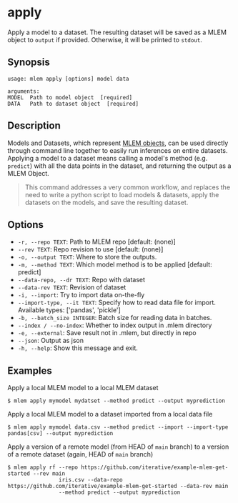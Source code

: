 # apply

Apply a model to a dataset. The resulting dataset will be saved as a MLEM object
to `output` if provided. Otherwise, it will be printed to `stdout`.

## Synopsis

```usage
usage: mlem apply [options] model data

arguments:
MODEL  Path to model object  [required]
DATA   Path to dataset object  [required]
```

## Description

Models and Datasets, which represent
[MLEM objects](/doc/user-guide/basic-concepts#mlem-objects), can be used
directly through command line together to easily run inferences on entire
datasets. Applying a model to a dataset means calling a model's method (e.g.
`predict`) with all the data points in the dataset, and returning the output as
a MLEM Object.

> This command addresses a very common workflow, and replaces the need to write
> a python script to load models & datasets, apply the datasets on the models,
> and save the resulting dataset.

## Options

- `-r, --repo TEXT`: Path to MLEM repo [default: (none)]
- `--rev TEXT`: Repo revision to use [default: (none)]
- `-o, --output TEXT`: Where to store the outputs.
- `-m, --method TEXT`: Which model method is to be applied [default: predict]
- `--data-repo, --dr TEXT`: Repo with dataset
- `--data-rev TEXT`: Revision of dataset
- `-i, --import`: Try to import data on-the-fly
- `--import-type, --it TEXT`: Specify how to read data file for import.
  Available types: ['pandas', 'pickle']
- `-b, --batch_size INTEGER`: Batch size for reading data in batches.
- `--index / --no-index`: Whether to index output in .mlem directory
- `-e, --external`: Save result not in .mlem, but directly in repo
- `--json`: Output as json
- `-h, --help`: Show this message and exit.

## Examples

Apply a local MLEM model to a local MLEM dataset

```cli
$ mlem apply mymodel mydatset --method predict --output myprediction
```

Apply a local MLEM model to a dataset imported from a local data file

```cli
$ mlem apply mymodel data.csv --method predict --import --import-type pandas[csv] --output myprediction
```

Apply a version of a remote model (from HEAD of `main` branch) to a version of a
remote dataset (again, HEAD of `main` branch)

```cli
$ mlem apply rf --repo https://github.com/iterative/example-mlem-get-started --rev main
                iris.csv --data-repo https://github.com/iterative/example-mlem-get-started --data-rev main
                --method predict --output myprediction
```
